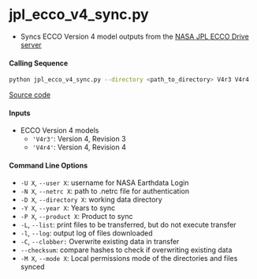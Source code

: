 jpl_ecco_v4_sync.py
===================

- Syncs ECCO Version 4 model outputs from the [NASA JPL ECCO Drive server](https://ecco.jpl.nasa.gov/drive/files/Version4/Release4/interp_monthly/README)

#### Calling Sequence
```bash
python jpl_ecco_v4_sync.py --directory <path_to_directory> V4r3 V4r4
```
[Source code](https://github.com/tsutterley/model-harmonics/blob/main/ECCO/jpl_ecco_v4_sync.py)

#### Inputs
- ECCO Version 4 models
    * `'V4r3'`: Version 4, Revision 3
    * `'V4r4'`: Version 4, Revision 4

#### Command Line Options
- `-U X`, `--user X`: username for NASA Earthdata Login
- `-N X`, `--netrc X`: path to .netrc file for authentication
- `-D X`, `--directory X`: working data directory
- `-Y X`, `--year X`: Years to sync
- `-P X`, `--product X`: Product to sync
- `-L`, `--list`: print files to be transferred, but do not execute transfer
- `-l`, `--log`: output log of files downloaded
- `-C`, `--clobber:` Overwrite existing data in transfer
- `--checksum`: compare hashes to check if overwriting existing data
- `-M X`, `--mode X`: Local permissions mode of the directories and files synced

